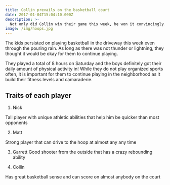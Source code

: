 ```yaml
---
title: Collin prevails on the basketball court
date: 2017-01-04T15:04:10.000Z
description: >-
  Not only did Collin win their game this week, he won it convincingly. Nick, Matt and Garrett had no chance as Collin could not stop scoring.
image: /img/hoops.jpg
---
```


The kids persisted on playing basketball in the driveway this week even through the pouring rain. As long as there was not thunder or lightning, they thought it would be okay for them to continue playing.

They played a total of 8 hours on Saturday and the boys definitely got their daily amount of physical activity in! While they do not play organized sports often, it is important for them to continue playing in the neighborhood as it build their fitness levels and camaraderie.

## Traits of each player

1. Nick

Tall player with unique athletic abilities that help him be quicker than most opponents

2. Matt

Strong player that can drive to the hoop at almost any any time

3. Garrett
Good shooter from the outside that has a crazy rebounding ability

4. Collin

Has great basketball sense and can score on almost anybody on the court
